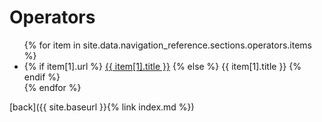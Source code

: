 Operators
=========

<ul>
    {% for item in site.data.navigation_reference.sections.operators.items %}
        <li>
        {% if item[1].url %}
            <a href="{{ site.baseurl }}/{{ item[1].url }}" alt="{{ item[1].title }}">{{ item[1].title }}</a>
        {% else %}
            <span>{{ item[1].title }}</span>
        {% endif %}
        </li>
    {% endfor %}
</ul>

[back]({{ site.baseurl }}{% link index.md %})